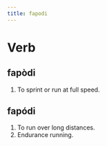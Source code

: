 ```yaml
---
title: fapodi
---
```


Verb
================================

fapòdi
----------------

1. To sprint or run at full speed.

fapódi
----------------

1. To run over long distances.
2. Endurance running.
